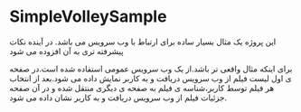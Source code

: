# SimpleVolleySample

این پروژه یک مثال بسیار ساده برای ارتباط با وب سرویس می باشد.
در آینده نکات پیشرفته تری به آن افزوده می شود

برای اینکه مثال واقعی تر باشد.از یک وب سرویس عمومی استفاده شده است.در صفحه ی اول لیست فیلم از وب سرویس دریافت و به کاربر نمایش داده می شود.بعد از انتخاب هر فیلم توسط کاربر،شناسه ی فیلم به صفحه ی دیگری منتقل شده و در آن صفحه جزئیات فیلم از وب سرویس دریافت و به کاربر نشان داده می شود.
